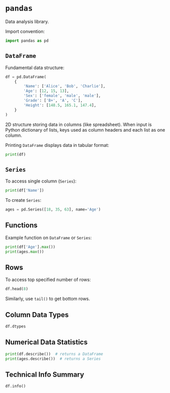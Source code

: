 # `pandas`

Data analysis library.

Import convention:

```python
import pandas as pd
```

## `DataFrame`

Fundamental data structure:

```python
df = pd.DataFrame(
    {
        'Name': ['Alice', 'Bob', 'Charlie'],
        'Age': [12, 15, 13],
        'Sex': ['female', 'male', 'male'],
        'Grade': ['B+', 'A', 'C'],
        'Height': [148.5, 165.1, 147.4],
    }
)
```

2D structure storing data in columns (like spreadsheet). When input is Python dictionary of lists, keys used as column headers and each list as one column.

Printing `DataFrame` displays data in tabular format:

```python
print(df)
```

## `Series`

To access single column (`Series`):

```python
print(df['Name'])
```

To create `Series`:

```python
ages = pd.Series([18, 35, 63], name='Age')
```

## Functions

Example function on `DataFrame` or `Series`:

```python
print(df['Age'].max())
print(ages.max())
```

## Rows

To access top specified number of rows:

```python
df.head(8)
```

Similarly, use `tail()` to get bottom rows.

## Column Data Types

```python
df.dtypes
```

## Numerical Data Statistics

```python
print(df.describe())  # returns a DataFrame
print(ages.describe())  # returns a Series
```

## Technical Info Summary

```python
df.info()
```
